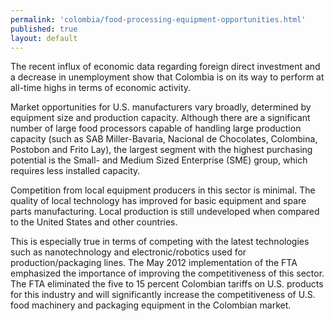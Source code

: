 ```yaml
---
permalink: 'colombia/food-processing-equipment-opportunities.html'
published: true
layout: default
---
```

The recent influx of economic data regarding foreign direct investment and a decrease in unemployment show that Colombia is on its way to perform at all-time highs in terms of economic activity.

Market opportunities for U.S. manufacturers vary broadly, determined by equipment size and production capacity. Although there are a significant number of large food processors capable of handling large production capacity (such as SAB Miller-Bavaria, Nacional de Chocolates, Colombina, Postobon and Frito Lay), the largest segment with the highest purchasing potential is the Small- and Medium Sized Enterprise (SME) group, which requires less installed capacity.

Competition from local equipment producers in this sector is minimal. The quality of local technology has improved for basic equipment and spare parts manufacturing. Local production is still undeveloped when compared to the United States and other countries.

This is especially true in terms of competing with the latest technologies such as nanotechnology and electronic/robotics used for production/packaging lines. The May 2012 implementation of the FTA emphasized the importance of improving the competitiveness of this sector. The FTA eliminated the five to 15 percent Colombian tariffs on U.S. products for this industry and will significantly increase the competitiveness of U.S. food machinery and packaging equipment in the Colombian market.
